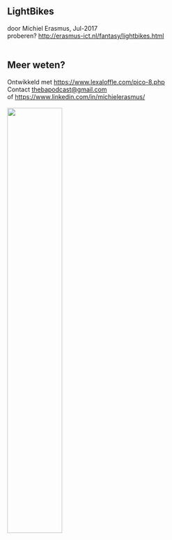 LightBikes
---
door Michiel Erasmus, Jul-2017 <br/>
proberen? http://erasmus-ict.nl/fantasy/lightbikes.html<br/>
<br/>

Meer weten?
---
Ontwikkeld met https://www.lexaloffle.com/pico-8.php <br/>
Contact thebapodcast@gmail.com <br/>
of https://www.linkedin.com/in/michielerasmus/ <br/>
 <br/>
 <img src="https://github.com/pappavis/Fantasy-Console/blob/master/pico-8/Michiel%20Erasmus/lightbikes.gif" width="50%" hieght="50%"><br/>
